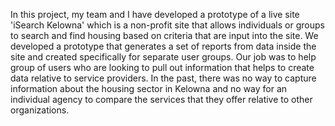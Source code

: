 In this project, my team and I have developed a prototype of a live site 'iSearch Kelowna' which is a non-profit site that allows individuals or groups to search and find housing based on criteria that are input into the site. We developed a prototype that generates a set of reports from data inside the site and created specifically for separate user groups. Our job was to help group of users who are looking to pull out information that helps to create data relative to service providers. In the past, there was no way to capture information about the housing sector in Kelowna and no way for an individual agency to compare the services that they offer relative to other organizations.
